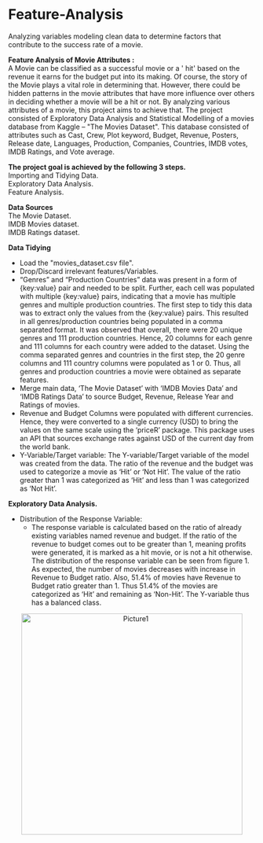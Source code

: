 # Feature-Analysis
Analyzing variables modeling clean data to determine factors that contribute to the success rate of a movie.


**Feature Analysis of Movie Attributes :** <br />
A Movie can be classified as a successful movie or a ' hit' based on the revenue it earns for the budget put into its making. Of course, the story of the Movie plays a vital role in determining that. However, there could be hidden patterns in the movie attributes that have more influence over others in deciding whether a movie will be a hit or not. By analyzing various attributes of a movie, this project aims to achieve that.
The project consisted of Exploratory Data Analysis and Statistical Modelling of a movies database from Kaggle – "The Movies Dataset". This database consisted of attributes such as Cast, Crew, Plot keyword, Budget, Revenue, Posters, Release date, Languages, Production, Companies, Countries, IMDB votes, IMDB Ratings, and Vote average.

**The project goal is achieved by the following 3 steps.** <br />
Importing and Tidying Data.<br />
Exploratory Data Analysis.<br />
Feature Analysis.<br />

**Data Sources** <br />
The Movie Dataset.<br />
IMDB Movies dataset.<br />
IMDB Ratings dataset.<br />



**Data Tidying** <br />
* Load the "movies_dataset.csv file". <br />
* Drop/Discard irrelevant features/Variables. <br />
* “Genres” and “Production Countries” data was present in a form of {key:value} pair and needed to be split. Further, each cell was populated with multiple           {key:value} pairs, indicating that a movie has multiple genres and multiple production countries. The first step to tidy this data was to extract only the           values from the {key:value} pairs. This resulted in all genres/production countries being populated in a comma separated format. It was observed that overall,       there were 20 unique genres and 111 production countries. Hence, 20 columns for each genre and 111 columns for each country were added to the dataset. Using         the comma separated genres and countries in the first step, the 20 genre columns and 111 country columns were populated as 1 or 0. Thus, all genres and             production countries a movie were obtained as separate features. <br />
* Merge main data, ‘The Movie Dataset’ with ‘IMDB Movies Data’ and ‘IMDB Ratings Data’ to source Budget, Revenue, Release Year and Ratings of movies.
* Revenue and Budget Columns were populated with different currencies. Hence, they were converted to a single currency (USD) to bring the values on the same scale     using the ‘priceR’ package. This package uses an API that sources exchange rates against USD of the current day from the world bank.
* Y-Variable/Target variable: The Y-variable/Target variable of the model was created from the data. The ratio of the revenue and the budget was used to               categorize a movie as ‘Hit’ or ‘Not Hit’. The value of the ratio greater than 1 was categorized as ‘Hit’ and less than 1 was categorized as ‘Not Hit’.



**Exploratory Data Analysis.** <br />

* Distribution of the Response Variable:	<br />
	* The response variable is calculated based on the ratio of already existing variables named revenue and budget. If the ratio of the revenue to budget comes out to be greater than 1, meaning profits were generated, it is marked as a hit movie, or is  not a hit otherwise. The distribution of the response variable can be seen from figure 1. As expected, the number of movies decreases with increase in Revenue to Budget ratio. Also, 51.4% of movies have Revenue to Budget ratio greater than 1. Thus 51.4% of the movies are categorized as ‘Hit’ and remaining as ‘Non-Hit’. The Y-variable thus has a balanced class.
<p align="center"> <img width="450" alt="Picture1" src="https://user-images.githubusercontent.com/93501171/146658667-93c4c48e-9afc-4f71-8073-31b91fa20991.png"> </p> 








